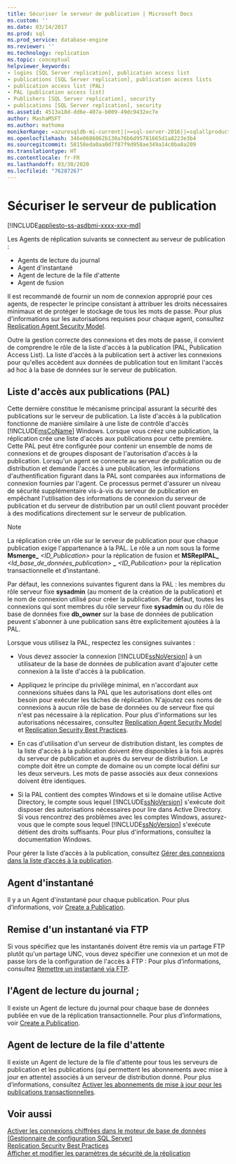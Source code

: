 ```yaml
---
title: Sécuriser le serveur de publication | Microsoft Docs
ms.custom: ''
ms.date: 03/14/2017
ms.prod: sql
ms.prod_service: database-engine
ms.reviewer: ''
ms.technology: replication
ms.topic: conceptual
helpviewer_keywords:
- logins [SQL Server replication], publication access list
- publications [SQL Server replication], publication access lists
- publication access list (PAL)
- PAL (publication access list)
- Publishers [SQL Server replication], security
- publications [SQL Server replication], security
ms.assetid: 4513a18d-dd6e-407a-b009-49dc9432ec7e
author: MashaMSFT
ms.author: mathoma
monikerRange: =azuresqldb-mi-current||>=sql-server-2016||=sqlallproducts-allversions
ms.openlocfilehash: 346e0686062b130a76b6d95781665d1a8223e3b4
ms.sourcegitcommit: 58158eda0aa0d7f87f9d958ae349a14c0ba8a209
ms.translationtype: HT
ms.contentlocale: fr-FR
ms.lasthandoff: 03/30/2020
ms.locfileid: "76287267"
---
```

# <a name="secure-the-publisher"></a>Sécuriser le serveur de publication
[!INCLUDE[appliesto-ss-asdbmi-xxxx-xxx-md](../../../includes/appliesto-ss-asdbmi-xxxx-xxx-md.md)]
  
Les Agents de réplication suivants se connectent au serveur de publication :  
  
-   Agents de lecture du journal
-   Agent d'instantané
-   Agent de lecture de la file d'attente  
-   Agent de fusion  
  
 Il est recommandé de fournir un nom de connexion approprié pour ces agents, de respecter le principe consistant à attribuer les droits nécessaires minimaux et de protéger le stockage de tous les mots de passe. Pour plus d'informations sur les autorisations requises pour chaque agent, consultez [Replication Agent Security Model](../../../relational-databases/replication/security/replication-agent-security-model.md).  
  
 Outre la gestion correcte des connexions et des mots de passe, il convient de comprendre le rôle de la liste d'accès à la publication (PAL, Publication Access List). La liste d'accès à la publication sert à activer les connexions pour qu'elles accèdent aux données de publication tout en limitant l'accès ad hoc à la base de données sur le serveur de publication.  
  
## <a name="publication-access-list"></a>Liste d'accès aux publications (PAL)  
 Cette dernière constitue le mécanisme principal assurant la sécurité des publications sur le serveur de publication. La liste d'accès à la publication fonctionne de manière similaire à une liste de contrôle d'accès [!INCLUDE[msCoName](../../../includes/msconame-md.md)] Windows. Lorsque vous créez une publication, la réplication crée une liste d'accès aux publications pour cette première. Cette PAL peut être configurée pour contenir un ensemble de noms de connexions et de groupes disposant de l'autorisation d'accès à la publication. Lorsqu'un agent se connecte au serveur de publication ou de distribution et demande l'accès à une publication, les informations d'authentification figurant dans la PAL sont comparées aux informations de connexion fournies par l'agent. Ce processus permet d'assurer un niveau de sécurité supplémentaire vis-à-vis du serveur de publication en empêchant l'utilisation des informations de connexion du serveur de publication et du serveur de distribution par un outil client pouvant procéder à des modifications directement sur le serveur de publication.  
  
> [!NOTE]  
>  La réplication crée un rôle sur le serveur de publication pour que chaque publication exige l'appartenance à la PAL. Le rôle a un nom sous la forme **Msmerge_** _\<ID_Publication>_ pour la réplication de fusion et **MSReplPAL_** _\<Id_base_de_données_publication>_ **_** _\<ID_Publication>_ pour la réplication transactionnelle et d’instantané.  
  
 Par défaut, les connexions suivantes figurent dans la PAL : les membres du rôle serveur fixe **sysadmin** (au moment de la création de la publication) et le nom de connexion utilisé pour créer la publication. Par défaut, toutes les connexions qui sont membres du rôle serveur fixe **sysadmin** ou du rôle de base de données fixe **db_owner** sur la base de données de publication peuvent s'abonner à une publication sans être explicitement ajoutées à la PAL.  
  
 Lorsque vous utilisez la PAL, respectez les consignes suivantes :  
  
-   Vous devez associer la connexion [!INCLUDE[ssNoVersion](../../../includes/ssnoversion-md.md)] à un utilisateur de la base de données de publication avant d'ajouter cette connexion à la liste d'accès à la publication.  
  
-   Appliquez le principe du privilège minimal, en n'accordant aux connexions situées dans la PAL que les autorisations dont elles ont besoin pour exécuter les tâches de réplication. N'ajoutez ces noms de connexions à aucun rôle de base de données ou de serveur fixe qui n'est pas nécessaire à la réplication. Pour plus d'informations sur les autorisations nécessaires, consultez [Replication Agent Security Model](../../../relational-databases/replication/security/replication-agent-security-model.md) et [Replication Security Best Practices](../../../relational-databases/replication/security/replication-security-best-practices.md).  
  
-   En cas d'utilisation d'un serveur de distribution distant, les comptes de la liste d'accès à la publication doivent être disponibles à la fois auprès du serveur de publication et auprès du serveur de distribution. Le compte doit être un compte de domaine ou un compte local défini sur les deux serveurs. Les mots de passe associés aux deux connexions doivent être identiques.  
  
-   Si la PAL contient des comptes Windows et si le domaine utilise Active Directory, le compte sous lequel [!INCLUDE[ssNoVersion](../../../includes/ssnoversion-md.md)] s'exécute doit disposer des autorisations nécessaires pour lire dans Active Directory. Si vous rencontrez des problèmes avec les comptes Windows, assurez-vous que le compte sous lequel [!INCLUDE[ssNoVersion](../../../includes/ssnoversion-md.md)] s'exécute détient des droits suffisants. Pour plus d'informations, consultez la documentation Windows.  
  
 Pour gérer la liste d’accès à la publication, consultez [Gérer des connexions dans la liste d’accès à la publication](../../../relational-databases/replication/security/manage-logins-in-the-publication-access-list.md).  
  
## <a name="snapshot-agent"></a>Agent d'instantané  
 Il y a un Agent d'instantané pour chaque publication. Pour plus d’informations, voir [Create a Publication](../../../relational-databases/replication/publish/create-a-publication.md).  
  
## <a name="ftp-snapshot-delivery"></a>Remise d'un instantané via FTP  
 Si vous spécifiez que les instantanés doivent être remis via un partage FTP plutôt qu'un partage UNC, vous devez spécifier une connexion et un mot de passe lors de la configuration de l'accès à FTP : Pour plus d’informations, consultez [Remettre un instantané via FTP](../../../relational-databases/replication/publish/deliver-a-snapshot-through-ftp.md).  
  
## <a name="log-reader-agent"></a>l'Agent de lecture du journal ;  
 Il existe un Agent de lecture du journal pour chaque base de données publiée en vue de la réplication transactionnelle. Pour plus d’informations, voir [Create a Publication](../../../relational-databases/replication/publish/create-a-publication.md).  
  
## <a name="queue-reader-agent"></a>Agent de lecture de la file d'attente  
 Il existe un Agent de lecture de la file d'attente pour tous les serveurs de publication et les publications (qui permettent les abonnements avec mise à jour en attente) associés à un serveur de distribution donné. Pour plus d’informations, consultez [Activer les abonnements de mise à jour pour les publications transactionnelles](../../../relational-databases/replication/publish/enable-updating-subscriptions-for-transactional-publications.md).  
  
## <a name="see-also"></a>Voir aussi  
 [Activer les connexions chiffrées dans le moteur de base de données &#40;Gestionnaire de configuration SQL Server&#41;](../../../database-engine/configure-windows/enable-encrypted-connections-to-the-database-engine.md)   
 [Replication Security Best Practices](../../../relational-databases/replication/security/replication-security-best-practices.md)   
 [Afficher et modifier les paramètres de sécurité de la réplication](../../../relational-databases/replication/security/view-and-modify-replication-security-settings.md)  
  
  
